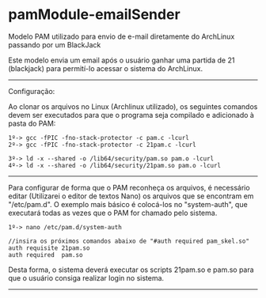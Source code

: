 # pamModule-emailSender
Modelo PAM utilizado para envio de e-mail diretamente do ArchLinux passando por um BlackJack

Este modelo envia um email após o usuário ganhar uma partida de 21 (blackjack) para permití-lo acessar o sistema do ArchLinux.

------------------------------------------------------------------------
Configuração:

 Ao clonar os arquivos no Linux (Archlinux utilizado), os seguintes comandos devem ser executados para que o programa seja compilado e adicionado à pasta do PAM:

	1º-> gcc -fPIC -fno-stack-protector -c pam.c -lcurl
	2º-> gcc -fPIC -fno-stack-protector -c 21pam.c -lcurl

	3º-> ld -x --shared -o /lib64/security/pam.so pam.o -lcurl
	4º-> ld -x --shared -o /lib64/security/21pam.so pam.o -lcurl

------------------------------------------------------------------------
 Para configurar de forma que o PAM reconheça os arquivos, é necessário editar (Utilizarei o editor de textos Nano) os arquivos que se encontram em "/etc/pam.d". O exemplo mais básico é colocá-los no "system-auth", que executará todas as vezes que o PAM for chamado pelo sistema. 
	
	1º-> nano /etc/pam.d/system-auth
	
	//insira os próximos comandos abaixo de "#auth required pam_skel.so"
	auth requisite 21pam.so
	auth required  pam.so

 Desta forma, o sistema deverá executar os scripts 21pam.so e pam.so para que o usuário consiga realizar login no sistema.

------------------------------------------------------------------------


